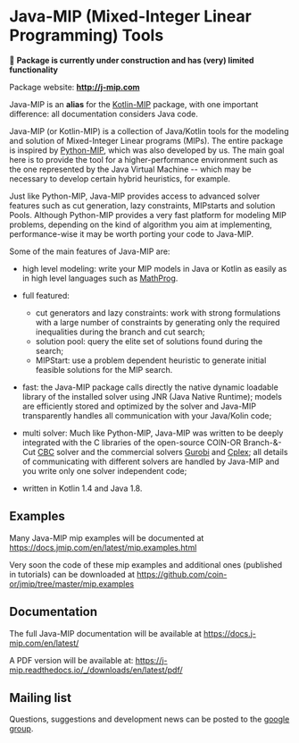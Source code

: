# Java-MIP (Mixed-Integer Linear Programming) Tools

🛑 **Package is currently under construction and has (very) limited functionality**

Package website: **http://j-mip.com**

Java-MIP is an **alias** for the [Kotlin-MIP](https://github.com/tuliotoffolo/kotlin-mip) package, with one important difference: all documentation considers Java code.

Java-MIP (or Kotlin-MIP) is a collection of Java/Kotlin tools for the modeling and solution of Mixed-Integer Linear programs (MIPs). 
The entire package is inspired by [Python-MIP](https://github.com/coin-or/python-mip), which was also developed by us.
The main goal here is to provide the tool for a higher-performance environment such as the one represented by the Java Virtual Machine -- which may be necessary to develop certain hybrid heuristics, for example.

Just like Python-MIP, Java-MIP provides access to advanced solver features such as cut generation, lazy constraints, MIPstarts and solution Pools. 
Although Python-MIP provides a very fast platform for modeling MIP problems, depending on the kind of algorithm you aim at implementing, performance-wise it may be worth porting your code to Java-MIP.

Some of the main features of Java-MIP are:

* high level modeling: write your MIP models in Java or Kotlin as easily as in high level languages such as [MathProg](https://en.wikibooks.org/wiki/GLPK/GMPL_(MathProg)).

* full featured:
    - cut generators and lazy constraints: work with strong formulations with a large number of constraints by generating only the required inequalities during the branch and cut search;
    - solution pool: query the elite set of solutions found during the search;
    - MIPStart: use a problem dependent heuristic to generate initial feasible solutions for the MIP search.

* fast: the Java-MIP package calls directly the native dynamic loadable library of the installed solver using JNR (Java Native Runtime); models are efficiently stored and optimized by the solver and Java-MIP transparently handles all communication with your Java/Kolin code;

* multi solver: Much like Python-MIP, Java-MIP was written to be deeply integrated with the C libraries of the open-source COIN-OR Branch-&-Cut [CBC](https://projects.coin-or.org/Cbc) solver and the commercial solvers [Gurobi](http://www.gurobi.com/) and [Cplex](http://www.cplex.com/); all details of communicating with different solvers are handled by Java-MIP and you write only one solver independent code;

* written in Kotlin 1.4 and Java 1.8.

## Examples

Many Java-MIP mip examples will be documented at https://docs.jmip.com/en/latest/mip.examples.html 

Very soon the code of these mip examples and additional ones (published in tutorials) can be downloaded at https://github.com/coin-or/jmip/tree/master/mip.examples

## Documentation
 
The full Java-MIP documentation will be available at https://docs.j-mip.com/en/latest/

A PDF version will be available at: https://j-mip.readthedocs.io/_/downloads/en/latest/pdf/

## Mailing list

Questions, suggestions and development news can be posted to the [google group](https://groups.google.com/forum/#!forum/jmip).

